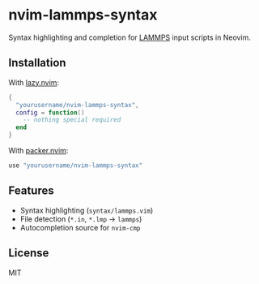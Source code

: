 # nvim-lammps-syntax

Syntax highlighting and completion for [LAMMPS](https://lammps.sandia.gov) input scripts in Neovim.

## Installation

With [lazy.nvim](https://github.com/folke/lazy.nvim):

```lua
{
  "yourusername/nvim-lammps-syntax",
  config = function()
    -- nothing special required
  end
}
```

With [packer.nvim](https://github.com/wbthomason/packer.nvim):

```lua
use "yourusername/nvim-lammps-syntax"
```

## Features
- Syntax highlighting (`syntax/lammps.vim`)
- File detection (`*.in`, `*.lmp` → `lammps`)
- Autocompletion source for `nvim-cmp`

## License
MIT
